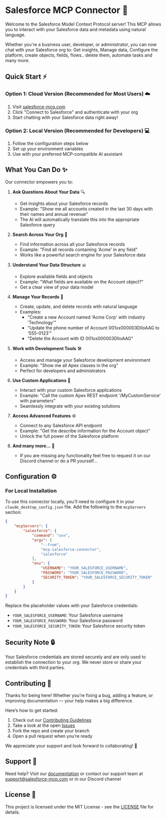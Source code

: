 # Salesforce MCP Connector 🚀

Welcome to the Salesforce Model Context Protocol server! 
This MCP allows you to interact with your Salesforce data and metadata using natural language.

Whether you're a business user, developer, or administrator, you can now chat with your Salesforce org to:
Get insights, Manage data, Configure the platform, create objects, fields, flows.. delete them, automate tasks and many more.

## Quick Start ⚡

### Option 1: Cloud Version (Recommended for Most Users) ☁️
1. Visit [salesforce-mcp.com](https://salesforce-mcp.com)
2. Click "Connect to Salesforce" and authenticate with your org
3. Start chatting with your Salesforce data right away!

### Option 2: Local Version (Recommended for Developers) 💻
1. Follow the configuration steps below
2. Set up your environment variables
3. Use with your preferred MCP-compatible AI assistant

## What You Can Do ✨

Our connector empowers you to:

1. **Ask Questions About Your Data** 🔍
   - Get insights about your Salesforce records
   - Example: "Show me all accounts created in the last 30 days with their names and annual revenue"
   - The AI will automatically translate this into the appropriate Salesforce query

2. **Search Across Your Org** 🔎
   - Find information across all your Salesforce records
   - Example: "Find all records containing 'Acme' in any field"
   - Works like a powerful search engine for your Salesforce data

3. **Understand Your Data Structure** 📊
   - Explore available fields and objects
   - Example: "What fields are available on the Account object?"
   - Get a clear view of your data model

4. **Manage Your Records** 📝
   - Create, update, and delete records with natural language
   - Examples:
     - "Create a new Account named 'Acme Corp' with industry 'Technology'"
     - "Update the phone number of Account 001xx000003DIloAAG to '555-0123'"
     - "Delete the Account with ID 001xx000003DIloAAG"

5. **Work with Development Tools** 🛠️
   - Access and manage your Salesforce development environment
   - Example: "Show me all Apex classes in the org"
   - Perfect for developers and administrators

6. **Use Custom Applications** 🔌
   - Interact with your custom Salesforce applications
   - Example: "Call the custom Apex REST endpoint '/MyCustomService' with parameters"
   - Seamlessly integrate with your existing solutions

7. **Access Advanced Features** ⚙️
   - Connect to any Salesforce API endpoint
   - Example: "Get the describe information for the Account object"
   - Unlock the full power of the Salesforce platform

8. **And many more...** 🌟
   - If you are missing any functionality feel free to request it on our Discord channel or do a PR yourself...

## Configuration ⚙️

### For Local Installation

To use this connector locally, you'll need to configure it in your `claude_desktop_config.json` file. Add the following to the `mcpServers` section:

```json
{
    "mcpServers": {
        "salesforce": {
            "command": "uvx",
            "args": [
                "--from",
                "mcp-salesforce-connector",
                "salesforce"
            ],
            "env": {
                "USERNAME": "YOUR_SALESFORCE_USERNAME",
                "PASSWORD": "YOUR_SALESFORCE_PASSWORD",
                "SECURITY_TOKEN": "YOUR_SALESFORCE_SECURITY_TOKEN"
            }
        }
    }
}
```

Replace the placeholder values with your Salesforce credentials:
- `YOUR_SALESFORCE_USERNAME`: Your Salesforce username
- `YOUR_SALESFORCE_PASSWORD`: Your Salesforce password
- `YOUR_SALESFORCE_SECURITY_TOKEN`: Your Salesforce security token

## Security Note 🔒

Your Salesforce credentials are stored securely and are only used to establish the connection to your org. We never store or share your credentials with third parties.

## Contributing 👋 

Thanks for being here! Whether you’re fixing a bug, adding a feature, or improving documentation — your help makes a big difference.

Here’s how to get started:

1. Check out our [Contributing Guidelines](CONTRIBUTING.md)
2. Take a look at the open [Issues](https://github.com/salesforce-mcp/Salesforce-mcp/issues)
3. Fork the repo and create your branch
4. Open a pull request when you’re ready

We appreciate your support and look forward to collaborating! 🚀

## Support 💬

Need help? Visit our [documentation](https://salesforce-mcp.com/docs) or contact our support team at support@salesforce-mcp.com or in our Discord channel

## License 📄

This project is licensed under the MIT License - see the [LICENSE](LICENSE) file for details.
